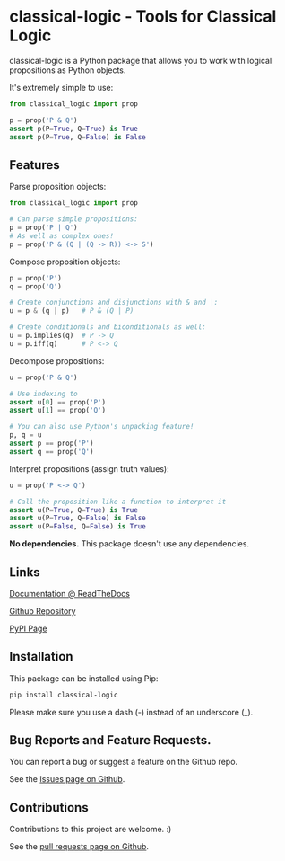 
# classical-logic - Tools for Classical Logic

classical-logic is a Python package that allows you to work with logical
propositions as Python objects.

It's extremely simple to use:

```python
from classical_logic import prop

p = prop('P & Q')
assert p(P=True, Q=True) is True
assert p(P=True, Q=False) is False
```

## Features

Parse proposition objects:

```python
from classical_logic import prop

# Can parse simple propositions:
p = prop('P | Q')
# As well as complex ones!
p = prop('P & (Q | (Q -> R)) <-> S')
```

Compose proposition objects:

```python
p = prop('P')
q = prop('Q')

# Create conjunctions and disjunctions with & and |:
u = p & (q | p)   # P & (Q | P)

# Create conditionals and biconditionals as well:
u = p.implies(q)  # P -> Q
u = p.iff(q)      # P <-> Q
```

Decompose propositions:

```python
u = prop('P & Q')

# Use indexing to 
assert u[0] == prop('P')
assert u[1] == prop('Q')

# You can also use Python's unpacking feature!
p, q = u
assert p == prop('P')
assert q == prop('Q')
```

Interpret propositions (assign truth values):

```python
u = prop('P <-> Q')

# Call the proposition like a function to interpret it
assert u(P=True, Q=True) is True
assert u(P=True, Q=False) is False
assert u(P=False, Q=False) is True
```

**No dependencies.** This package doesn't use any dependencies.

## Links

[Documentation @ ReadTheDocs](https://github.com/ederic-oytas/classical-logic)

[Github Repository](https://github.com/ederic-oytas/python-freezable)

[PyPI Page](https://pypi.org/project/classical-logic/)

## Installation

This package can be installed using Pip:

```bash
pip install classical-logic
```

Please make sure you use a dash (-) instead of an underscore (_).

## Bug Reports and Feature Requests.

You can report a bug or suggest a feature on the Github repo.

See the [Issues page on Github](
https://github.com/ederic-oytas/classical-logic/issues/new/choose).

## Contributions

Contributions to this project are welcome. :)

See the [pull requests page on Github](
https://github.com/ederic-oytas/classical-logic/pulls).
